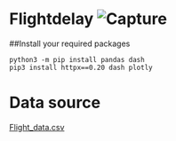 Flightdelay
  ![Capture](https://user-images.githubusercontent.com/97980476/191787818-1085c7df-f9b3-4655-9f55-80c1825bf8ce.JPG)
========================

##Install your required packages

    python3 -m pip install pandas dash
    pip3 install httpx==0.20 dash plotly
  




Data source
========================
 [Flight_data.csv](https://github.com/Chaouki34/flightdelay/files/9627129/Flight_data.csv)
